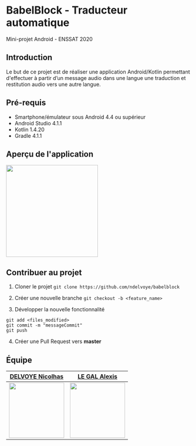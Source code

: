 
BabelBlock - Traducteur automatique
============================================================
Mini-projet Android - ENSSAT 2020

Introduction
------------
Le but de ce projet est de réaliser une application Android/Kotlin permettant d'effectuer à partir d’un message
audio dans une langue une traduction et restitution audio vers une autre langue.

Pré-requis
--------------
* Smartphone/émulateur sous Android 4.4 ou supérieur
* Android Studio 4.1.1
* Kotlin 1.4.20
* Gradle 4.1.1

Aperçu de l'application
---------------
<img src="https://cdn.discordapp.com/attachments/459445161882288129/786620316835250216/Screenshot_20201210-164757_DELVOYE_LEGAL_BabelBlock.jpg" width="250" />

Contribuer au projet
---------------
1. Cloner le projet
`git clone https://github.com/ndelvoye/babelblock`

2. Créer une nouvelle branche
`git checkout -b <feature_name>`

3. Développer la nouvelle fonctionnalité
```
git add <files_modified>
git commit -m "messageCommit"
git push
```

4. Créer une Pull Request vers **master**


Équipe
-------
| <a href="https://github.com/ndelvoye" target="_blank">**DELVOYE Nicolhas**</a> | <a href="https://github.com/galeadon" target="_blank">**LE GAL Alexis**</a> |
| :---: |:---:| 
| <a href="https://github.com/ndelvoye" target="_blank"><img src="https://avatars0.githubusercontent.com/u/33501606?v3&s=200" width="150" height="150" /></a> |   <a href="https://github.com/galeadon" target="_blank"><img src="https://avatars2.githubusercontent.com/u/51356870?v3&s=200" width="150" height="150" /></a> | 
